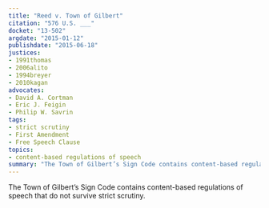 ```yaml
---
title: "Reed v. Town of Gilbert"
citation: "576 U.S. ___"
docket: "13-502"
argdate: "2015-01-12"
publishdate: "2015-06-18"
justices:
- 1991thomas
- 2006alito
- 1994breyer
- 2010kagan
advocates:
- David A. Cortman
- Eric J. Feigin
- Philip W. Savrin
tags:
- strict scrutiny
- First Amendment
- Free Speech Clause
topics:
- content-based regulations of speech
summary: "The Town of Gilbert’s Sign Code contains content-based regulations of speech that do not survive strict scrutiny."
---
```

The Town of Gilbert’s Sign Code contains content-based regulations of speech that do not survive strict scrutiny.


